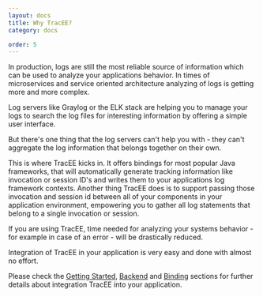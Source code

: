 ```yaml
---
layout: docs
title: Why TracEE?
category: docs

order: 5
---
```


In production, logs are still the most reliable source of information which can be used to analyze your applications behavior.
In times of microservices and service oriented architecture analyzing of logs is getting more and more complex.

Log servers like Graylog or the ELK stack are helping you to manage your logs to search the log files for interesting information by offering a simple user interface.

But there's one thing that the log servers can't help you with - they can't aggregate the log information that belongs together on their own. 

This is where TracEE kicks in. It offers bindings for most popular Java frameworks, that will automatically generate tracking information like invocation or session ID's and writes them to your applications log framework contexts.
Another thing TracEE does is to support passing those invocation and session id between all of your components in your application environment, empowering you to gather all log statements that belong to a single invocation or session.

If you are using TracEE, time needed for analyzing your systems behavior - for example in case of an error -  will be drastically reduced. 

Integration of TracEE in your application is very easy and done with almost no effort. 

Please check the <a href="/documentation/getting-started.html">Getting Started</a>, <a href="/backends/slf4j.html">Backend</a> and <a href="http://localhost:4000/bindings/servlet.html">Binding</a> sections for further details about integration TracEE into your application. 

